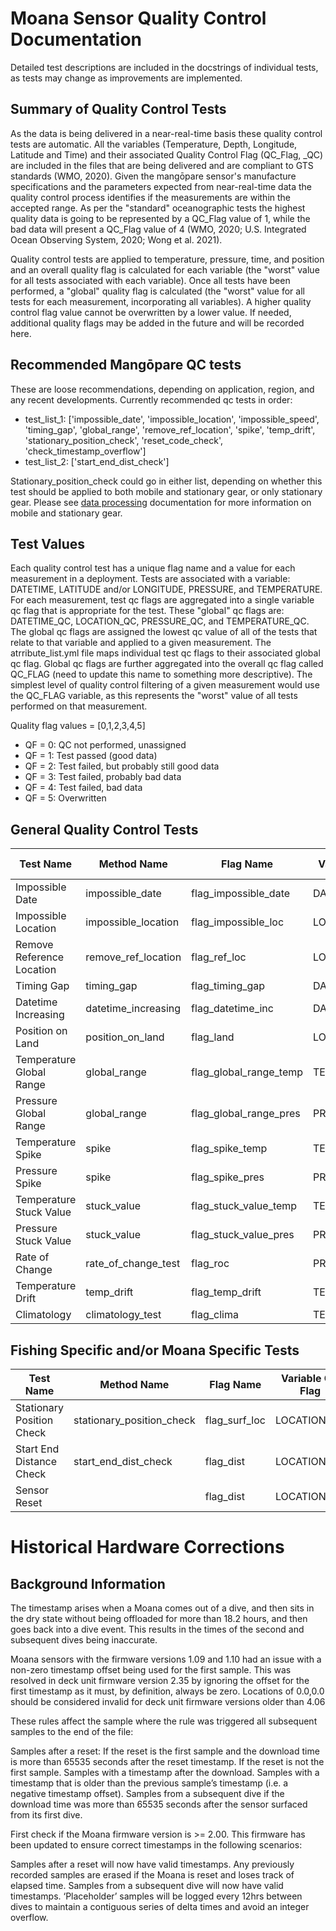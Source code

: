 # Moana Sensor Quality Control Documentation

Detailed test descriptions are included in the docstrings of individual tests, as tests may change as improvements are implemented.

## Summary of Quality Control Tests

As the data is being delivered in a near-real-time basis these quality control tests are automatic. All the variables (Temperature, Depth, Longitude, Latitude and Time) and their associated Quality Control Flag (QC_Flag, <variable>_QC) are included in the files that are being delivered and are compliant to GTS standards (WMO, 2020). Given the mangōpare sensor's manufacture specifications and the parameters expected from near-real-time data the quality control process identifies if the measurements are within the accepted range. As per the "standard" oceanographic tests the highest quality data is going to be represented by a QC_Flag value of 1, while the bad data will present a QC_Flag value of 4 (WMO, 2020; U.S. Integrated Ocean Observing System, 2020; Wong et al. 2021). 

Quality control tests are applied to temperature, pressure, time, and position and an overall quality flag is calculated for each variable (the "worst" value for all tests associated with each variable).  Once all tests have been performed, a "global" quality flag is calculated (the "worst" value for all tests for each measurement, incorporating all variables).  A higher quality control flag value cannot be overwritten by a lower value.  If needed, additional quality flags may be added in the future and will be recorded here.

## Recommended Mangōpare QC tests

These are loose recommendations, depending on application, region, and any recent developments.
Currently recommended qc tests in order:

- test_list_1: ['impossible_date', 'impossible_location', 'impossible_speed', 'timing_gap', 'global_range', 'remove_ref_location', 'spike', 'temp_drift', 'stationary_position_check', 'reset_code_check', 'check_timestamp_overflow']
- test_list_2: ['start_end_dist_check']

Stationary_position_check could go in either list, depending on whether this test should be applied to both mobile and stationary gear, or only stationary gear.  Please see [data processing](https://github.com/metocean/moana-qc/docs/moana_sensor_qc.md) documentation for more information on mobile and stationary gear.

## Test Values

Each quality control test has a unique flag name and a value for each measurement in a deployment.  Tests are associated with a variable: DATETIME, LATITUDE and/or LONGITUDE, PRESSURE, and TEMPERATURE.  
For each measurement, test qc flags are aggregated into a single variable qc flag that is appropriate for the test.  These "global" qc flags are: DATETIME_QC, LOCATION_QC, PRESSURE_QC, and TEMPERATURE_QC.  The global qc flags are assigned the lowest qc value of all of the tests that relate to that variable and applied to a given measurement.  The atrribute_list.yml file maps individual test qc flags to their associated global qc flag.
Global qc flags are further aggregated into the overall qc flag called QC_FLAG (need to update this name to something more descriptive).  The simplest level of quality control filtering of a given measurement would use the QC_FLAG variable, as this represents the "worst" value of all tests performed on that measurement.

Quality flag values = [0,1,2,3,4,5]

- QF = 0: QC not performed, unassigned
- QF = 1: Test passed (good data)
- QF = 2: Test failed, but probably still good data
- QF = 3: Test failed, probably bad data
- QF = 4: Test failed, bad data
- QF = 5: Overwritten

## General Quality Control Tests

| Test Name                 | Method Name               | Flag Name              | Variable QC Flag | Recommended | Flag Values |
|---------------------------|---------------------------|------------------------|------------------|-------------|-------------|
| Impossible Date           | impossible_date           | flag_impossible_date   | DATETIME_QC      | yes         | 1, 4         |
| Impossible Location       | impossible_location       | flag_impossible_loc    | LOCATION_QC      | yes         | 1, 4 |
| Remove Reference Location | remove_ref_location       | flag_ref_loc           | LOCATION_QC      | yes         | 1, 4 |
| Timing Gap                | timing_gap                | flag_timing_gap        | DATETIME_QC      | yes         | 1, 4 |
| Datetime Increasing       | datetime_increasing       | flag_datetime_inc      | DATETIME_QC      | yes         | 1, 4 |
| Position on Land          | position_on_land          | flag_land              | LOCATION_QC      | no          | 1, 3 |
| Temperature Global Range  | global_range              | flag_global_range_temp | TEMPERATURE_QC   | yes         | 1, 3 |
| Pressure Global Range     | global_range              | flag_global_range_pres | PRESSURE_QC      | yes         | 1, 3, 4 |
| Temperature Spike         | spike                     | flag_spike_temp        | TEMPERATURE_QC   | yes         | 1, 3 |
| Pressure Spike            | spike                     | flag_spike_pres        | PRESSURE_QC      | yes         | 1, 3 |
| Temperature Stuck Value   | stuck_value               | flag_stuck_value_temp  | TEMPERATURE_QC   | yes         | 1, 3 |
| Pressure Stuck Value      | stuck_value               | flag_stuck_value_pres  | PRESSURE_QC      | yes         | 1, 3 |
| Rate of Change            | rate_of_change_test       | flag_roc               | PRESSURE_QC      | yes         | 1, 3 |
| Temperature Drift         | temp_drift                | flag_temp_drift        | TEMPERATURE_QC   | yes         | 1, 3 |
| Climatology               | climatology_test          | flag_clima             | TEMPERATURE_QC   | no          | 1, 3 |

## Fishing Specific and/or Moana Specific Tests
| Test Name                 | Method Name               | Flag Name              | Variable QC Flag | Recommended |  Flag Values |
|---------------------------|---------------------------|------------------------|------------------|-------------|--------------|
| Stationary Position Check | stationary_position_check | flag_surf_loc          | LOCATION_QC      | yes         | 1, 2, 3 |
| Start End Distance Check  | start_end_dist_check      | flag_dist              | LOCATION_QC      | yes         | 1, 2, 3 |
| Sensor Reset              |                           | flag_dist              | LOCATION_QC      | yes         | 1, 4 |

# Historical Hardware Corrections

## Background Information

 The timestamp arises when a Moana comes out of a dive, and then sits in the dry state without being offloaded for more than 18.2 hours, and then goes back into a dive event. This results in the times of the second and subsequent dives being inaccurate.

Moana sensors with the firmware versions 1.09 and 1.10 had an issue with a non-zero timestamp offset being used for the first sample. This was resolved in deck unit firmware version 2.35 by ignoring the offset for the first timestamp as it must, by definition, always be zero.
Locations of 0.0,0.0 should be considered invalid for deck unit firmware versions older than 4.06
 
These rules affect the sample where the rule was triggered all subsequent samples to the end of the file:

Samples after a reset:
If the reset is the first sample and the download time is more than 65535 seconds after the reset timestamp.
If the reset is not the first sample.
Samples with a timestamp after the download.
Samples with a timestamp that is older than the previous sample’s timestamp (i.e. a negative timestamp offset).
Samples from a subsequent dive if the download time was more than 65535 seconds after the sensor surfaced from its first dive.

First check if the Moana firmware version is >= 2.00. This firmware has been updated to ensure correct timestamps in the following scenarios:

Samples after a reset will now have valid timestamps.
Any previously recorded samples are erased if the Moana is reset and loses track of elapsed time.
Samples from a subsequent dive will now have valid timestamps.
‘Placeholder’ samples will be logged every 12hrs between dives to maintain a contiguous series of delta times and avoid an integer overflow.
